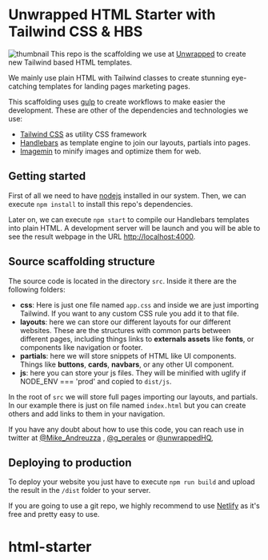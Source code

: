 # Unwrapped HTML Starter with Tailwind CSS  & HBS
![thumbnail](./images/thumbnail.png)
This repo is the scaffolding we use at [Unwrapped](https://unwrapped.design) to create new
Tailwind based HTML templates.

We mainly use plain HTML with Tailwind classes to create stunning eye-catching templates for landing pages
marketing pages.

This scaffolding uses [gulp](https://gulpjs.com/) to create workflows to make easier the development. These
are other of the dependencies and technologies we use:

- [Tailwind CSS](https://tailwindcss.com/) as utility CSS framework
- [Handlebars](https://handlebarsjs.com/) as template engine to join our layouts, partials into pages.
- [Imagemin](https://github.com/imagemin/imagemin) to minify images and optimize them for web.

## Getting started

First of all we need to have [nodejs](https://nodejs.org/) installed in our system. Then, we can execute
`npm install` to install this repo's dependencies.

Later on, we can execute `npm start` to compile our Handlebars templates into plain HTML. A development
server will be launch and you will be able to see the result webpage in the URL [http://localhost:4000](http://localhost:4000/).

## Source scaffolding structure

The source code is located in the directory `src`. Inside it there are the following folders:

- **css**: Here is just one file named `app.css` and inside we are just importing Tailwind. If you want to
any custom CSS rule you add it to that file.
- **layouts**: here we can store our different layouts for our different websites. These are the structures
with common parts between different pages, including things links to **externals assets** like **fonts**,
or components like navigation or footer.
- **partials**: here we will store snippets of HTML like UI components. Things like **buttons**, **cards**,
**navbars**, or any other UI component.
- **js**: here you can store your js files. They will be minified with uglify if NODE_ENV === 'prod' and copied to `dist/js`.

In the root of `src` we will store full pages importing our layouts, and partials. In our example there is just
on file named `index.html` but you can create others and add links to them in your navigation.

If you have any doubt about how to use this code, you can reach use in twitter at [@Mike_Andreuzza](https://twitter.com/Mike_Andreuzza)
, [@g_perales](https://twitter.com/g_perales) or  [@unwrappedHQ](https://twitter.com/unwrappedHQ),
## Deploying to production

To deploy your website you just have to execute `npm run build` and upload the result in the `/dist` folder
to your server.

If you are going to use a git repo, we highly recommend to use [Netlify](https://www.netlify.com/) as it's free
and pretty easy to use.
# html-starter
